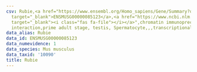 ```yaml
---
csv: Rubie,<a href="https://www.ensembl.org/Homo_sapiens/Gene/Summary?db=core;g=ENSMUSG00000085123"
  target="_blank">ENSMUSG00000085123</a>,<a href="https://www.ncbi.nlm.nih.gov/pubmed/25450459"
  target="_blank"><i class="fas fa-file"></i></a>",chromatin immunoprecipitation assay,direct
  interaction,prime adult stage, testis, Spermatocyte,,,transcriptional regulation,
data_alias: Rubie
data_id: ENSMUSG00000085123
data_numevidence: 1
data_species: Mus musculus
data_taxid: '10090'
title: Rubie
---
```

